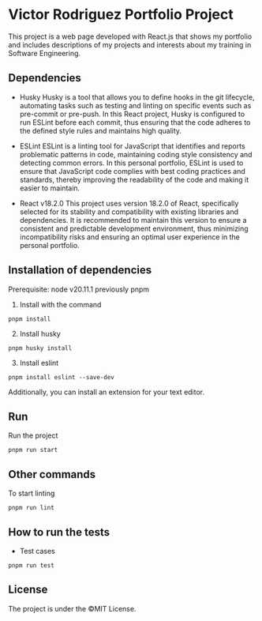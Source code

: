 # Victor Rodriguez Portfolio Project

This project is a web page developed with React.js that shows my portfolio and includes descriptions of my projects and interests about my training in Software Engineering.

## Dependencies
- Husky
Husky is a tool that allows you to define hooks in the git lifecycle, automating tasks such as testing and linting on specific events such as pre-commit or pre-push. In this React project, Husky is configured to run ESLint before each commit, thus ensuring that the code adheres to the defined style rules and maintains high quality.

- ESLint
ESLint is a linting tool for JavaScript that identifies and reports problematic patterns in code, maintaining coding style consistency and detecting common errors. In this personal portfolio, ESLint is used to ensure that JavaScript code complies with best coding practices and standards, thereby improving the readability of the code and making it easier to maintain.

- React v18.2.0
This project uses version 18.2.0 of React, specifically selected for its stability and compatibility with existing libraries and dependencies. It is recommended to maintain this version to ensure a consistent and predictable development environment, thus minimizing incompatibility risks and ensuring an optimal user experience in the personal portfolio.

## Installation of dependencies

Prerequisite: node v20.11.1 previously pnpm

1. Install with the command
```
pnpm install
```
2. Install husky
```
pnpm husky install
```
3. Install eslint
```
pnpm install eslint --save-dev
```
Additionally, you can install an extension for your text editor.

## Run

Run the project
```
pnpm run start
```


## Other commands

To start linting
```
pnpm run lint
```

## How to run the tests
- Test cases
```
pnpm run test
```

## License

The project is under the ©MIT License.

